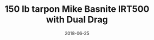 ---
title: 150 lb tarpon Mike Basnite IRT500 with Dual Drag
date: 2018-06-25
description: 150 lb tarpon Mike Basnite IRT500 with Dual Drag
thumb: /assets/images/pro-staff/mike-b--irt500-1.jpg
image: /assets/images/pro-staff/mike-b--irt500-1.jpg
angler-name: Mike Basnite

reel-type: spinning
reel-series: 500 

# location: Someplace, United States
fish: Tarpon
# fish-length: 49 in.
fish-weight: 150 lbs.
---